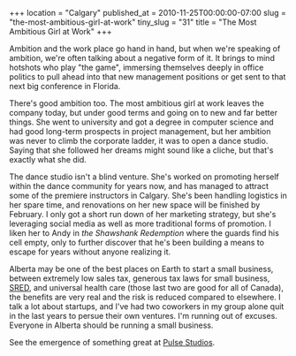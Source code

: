+++
location = "Calgary"
published_at = 2010-11-25T00:00:00-07:00
slug = "the-most-ambitious-girl-at-work"
tiny_slug = "31"
title = "The Most Ambitious Girl at Work"
+++

Ambition and the work place go hand in hand, but when we're speaking of ambition, we're often talking about a negative form of it. It brings to mind hotshots who play "the game", immersing themselves deeply in office politics to pull ahead into that new management positions or get sent to that next big conference in Florida.

There's good ambition too. The most ambitious girl at work leaves the company today, but under good terms and going on to new and far better things. She went to university and got a degree in computer science and had good long-term prospects in project management, but her ambition was never to climb the corporate ladder, it was to open a dance studio. Saying that she followed her dreams might sound like a cliche, but that's exactly what she did.

The dance studio isn't a blind venture. She's worked on promoting herself within the dance community for years now, and has managed to attract some of the premiere instructors in Calgary. She's been handling logistics in her spare time, and renovations on her new space will be finished by February. I only got a short run down of her marketing strategy, but she's leveraging social media as well as more traditional forms of promotion. I liken her to Andy in _the Shawshank Redemption_ where the guards find his cell empty, only to further discover that he's been building a means to escape for years without anyone realizing it.

Alberta may be one of the best places on Earth to start a small business, between extremely low sales tax, generous tax laws for small business, [SRED](http://en.wikipedia.org/wiki/Scientific_Research_and_Experimental_Development_Tax_Credit_Program), and universal health care (those last two are good for all of Canada), the benefits are very real and the risk is reduced compared to elsewhere. I talk a lot about startups, and I've had two coworkers in my group alone quit in the last years to persue their own ventures. I'm running out of excuses. Everyone in Alberta should be running a small business.

See the emergence of something great at [Pulse Studios](http://www.pulsestudios.ca/).
